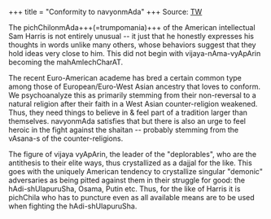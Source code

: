 +++
title = "Conformity to navyonmAda"
+++
Source: [TW](https://threadreaderapp.com/thread/1594947381484982274.html)

The pichChilonmAda+++(=trumpomania)+++ of the American intellectual Sam Harris is not entirely unusual -- it just that he honestly expresses his thoughts in words unlike many others, whose behaviors suggest that they hold ideas very close to him. This did not begin with vijaya-nAma-vyApArin becoming the mahAmlechCharAT. 

The recent Euro-American academe has bred a certain common type among those of European/Euro-West Asian ancestry that loves to conform. We psychoanalyze this as primarily stemming from their non-reversal to a natural religion after their faith in a West Asian counter-religion weakened. Thus, they need things to believe in & feel part of a tradition larger than themselves. navyonmAda satisfies that but there is also an urge to feel heroic in the fight against the shaitan -- probably stemming from the vAsana-s of the counter-religions.

The figure of vijaya vyApArin, the leader of the "deplorables", who are the antithesis to their elite ways, thus crystallized as a dajjal for the like. This goes with the uniquely American tendency to crystallize singular "demonic" adversaries as being pitted against them in their struggle for good: the hAdi-shUlapuruSha, Osama, Putin etc. Thus, for the like of Harris it is pichChila who has to puncture even as all available means are to be used when fighting the hAdi-shUlapuruSha.
